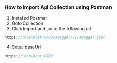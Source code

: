 ### How to Import Api Collection using Postman
1. Installed Postman
2. Goto Collection
3. Click Import and paste the following url
```c#
https://localhost:8000/swagger/v1/swagger.json
```
4. Setup baseUrl
```c#
https://localhost:8000
```